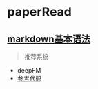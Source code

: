 # paperRead  

## [markdown基本语法](https://www.jianshu.com/p/191d1e21f7ed)
>推荐系统  

+ deepFM  
+ [参考代码](https://github.com/yipeng5/tensorflow-DeepFM)

